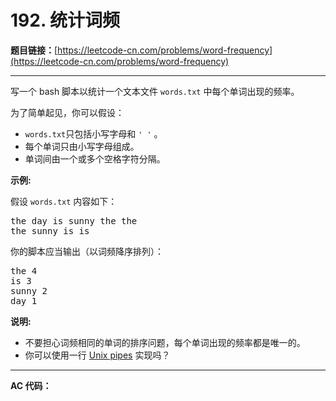 # 192. 统计词频

**题目链接：**[https://leetcode-cn.com/problems/word-frequency](https://leetcode-cn.com/problems/word-frequency)

---

<div class="content__1Y2H">
 <div class="notranslate">
  <p>写一个 bash 脚本以统计一个文本文件&nbsp;<code>words.txt</code>&nbsp;中每个单词出现的频率。</p> 
  <p>为了简单起见，你可以假设：</p> 
  <ul> 
   <li><code>words.txt</code>只包括小写字母和&nbsp;<code>' '</code>&nbsp;。</li> 
   <li>每个单词只由小写字母组成。</li> 
   <li>单词间由一个或多个空格字符分隔。</li> 
  </ul> 
  <p><strong>示例:</strong></p> 
  <p>假设 <code>words.txt</code> 内容如下：</p> 
  <pre class="language-text">the day is sunny the the
the sunny is is
</pre> 
  <p>你的脚本应当输出（以词频降序排列）：</p> 
  <pre class="language-text">the 4
is 3
sunny 2
day 1
</pre> 
  <p><strong>说明:</strong></p> 
  <ul> 
   <li>不要担心词频相同的单词的排序问题，每个单词出现的频率都是唯一的。</li> 
   <li>你可以使用一行&nbsp;<a href="http://tldp.org/HOWTO/Bash-Prog-Intro-HOWTO-4.html">Unix pipes</a>&nbsp;实现吗？</li> 
  </ul> 
 </div>
</div>

---

**AC 代码：**

```java

```